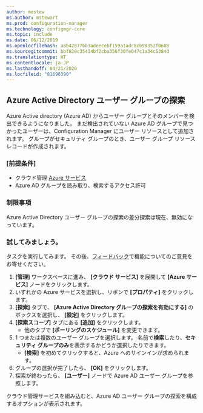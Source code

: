 ```yaml
---
author: mestew
ms.author: mstewart
ms.prod: configuration-manager
ms.technology: configmgr-core
ms.topic: include
ms.date: 06/12/2019
ms.openlocfilehash: a8b42877bb3adeecebf159a1adc8cb98352f0688
ms.sourcegitcommit: bbf820c35414bf2cba356f30fe047c1a34c5384d
ms.translationtype: HT
ms.contentlocale: ja-JP
ms.lasthandoff: 04/21/2020
ms.locfileid: "81698390"
---
```

## <a name="azure-active-directory-user-group-discovery"></a><a name="bkmk_aad-disco"></a> Azure Active Directory ユーザー グループの探索

<!--3611956-->
Azure Active directory (Azure AD) からユーザー グループとそのメンバーを検出できるようになりました。 まだ検出されていない Azure AD グループで見つかったユーザーは、Configuration Manager にユーザー リソースとして追加されます。 グループがセキュリティ グループのとき、ユーザー グループ リソース レコードが作成されます。

### <a name="prerequisites"></a>[前提条件]

- クラウド管理 [Azure サービス](../../../../servers/deploy/configure/azure-services-wizard.md)
- Azure AD グループを読み取り、検索するアクセス許可

### <a name="limitations"></a>制限事項

Azure Active Directory ユーザー グループの探索の差分探索は現在、無効になっています。

### <a name="try-it-out"></a>試してみましょう。

タスクを実行してみます。 その後、[フィードバック](../../../../understand/find-help.md#product-feedback)で機能についてのご意見をお寄せください。

1. **[管理]** ワークスペースに進み、 **[クラウド サービス]** を展開して **[Azure サービス]** ノードをクリックします。
1. いずれかの Azure サービスを選択し、リボンで **[プロパティ]** をクリックします。
1. **[探索]** タブで、 **[Azure Active Directory グループの探索を有効にする]** のボックスを選択し、 **[設定]** をクリックします。
1. **[探索スコープ]** タブにある **[追加]** をクリックします。
    - 他のタブで **[ポーリングのスケジュール]** を変更できます。
1. 1 つまたは複数のユーザー グループを選択します。 名前で**検索**したり、**セキュリティ グループのみ**を表示するかどうか選択したりできます。
    - **[検索]** を初めてクリックすると、Azure へのサインインが求められます。
1. グループの選択が完了したら、 **[OK]** をクリックします。
1. 探索が終わったら、 **[ユーザー]** ノードで Azure AD ユーザー グループを参照します。

クラウド管理サービスを組み込むと、Azure AD ユーザー グループの探索を構成するオプションが表示されます。
